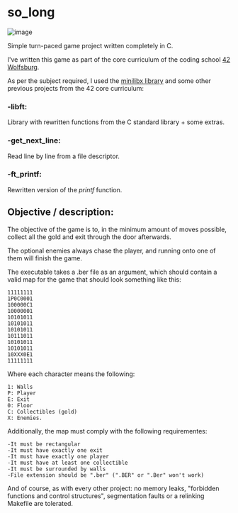 # so_long

![image](https://user-images.githubusercontent.com/26860329/186975678-41fd5f18-ddf4-40fe-a708-8d5b1238203a.png)


Simple turn-paced game project written completely in C.

I've written this game as part of the core curriculum of the coding school [42 Wolfsburg](https://42wolfsburg.de/).

As per the subject required, I used the [minilibx library](https://github.com/42Paris/minilibx-linux) and some other previous projects from the 42 core curriculum:

### -libft:
Library with rewritten functions from the C standard library + some extras.
### -get_next_line:
Read line by line from a file descriptor.
### -ft_printf:
Rewritten version of the _printf_ function.

## Objective / description:

The objective of the game is to, in the minimum amount of moves possible, collect all the gold and exit through the door afterwards.

The optional enemies always chase the player, and running onto one of them will finish the game.

The executable takes a .ber file as an argument, which should contain a valid map for the game that should look something like this:
```
11111111
1P0C0001
100000C1
10000001
10101011
10101011
10101011
10111011
10101011
10101011
10XXX0E1
11111111
```
Where each character means the following:
```
1: Walls
P: Player
E: Exit
0: Floor
C: Collectibles (gold)
X: Enemies.
```
Additionally, the map must comply with the following requirementes:
```
-It must be rectangular
-It must have exactly one exit
-It must have exactly one player
-It must have at least one collectible
-It must be surrounded by walls
-File extension should be ".ber" (".BER" or ".Ber" won't work)
```

And of course, as with every other project: no memory leaks, "forbidden functions and control structures", segmentation faults or a relinking Makefile are tolerated.
